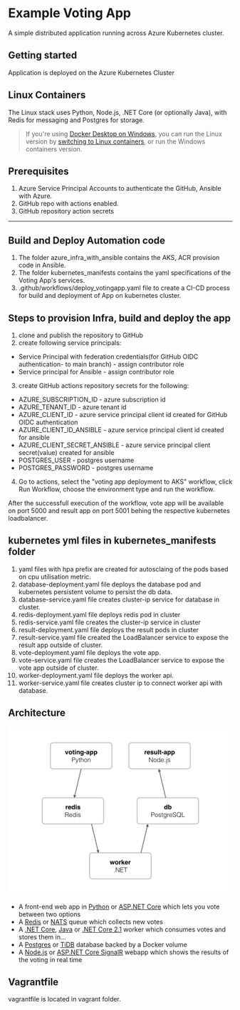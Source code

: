 Example Voting App
=========

A simple distributed application running across Azure Kubernetes cluster.

Getting started
---------------

Application is deployed on the Azure Kubernetes Cluster


## Linux Containers

The Linux stack uses Python, Node.js, .NET Core (or optionally Java), with Redis for messaging and Postgres for storage.

> If you're using [Docker Desktop on Windows](https://store.docker.com/editions/community/docker-ce-desktop-windows), you can run the Linux version by [switching to Linux containers](https://docs.docker.com/docker-for-windows/#switch-between-windows-and-linux-containers), or run the Windows containers version.



Prerequisites
-------------------------
1. Azure Service Principal Accounts to authenticate the GitHub, Ansible with Azure.
2. GitHub repo with actions enabled.
3. GitHub repository action secrets


-------------------------
Build and Deploy Automation code
-------------------------
1. The folder azure_infra_with_ansible contains the AKS, ACR provision code in Ansible.
2. The folder kubernetes_manifests contains the yaml specifications of the Voting App's services.
3. .github/workflows/deploy_votingapp.yaml file to create a CI-CD process for build and deployment of App on kubernetes cluster.

Steps to provision Infra, build and deploy the app
-------------------------
1. clone and publish the repository to GitHub
2. create following service principals:
* Service Principal with federation credentials(for GitHub OIDC authentication- to main branch) - assign contributor role
* Service principal for Ansible - assign contributor role
3. create GitHub actions repository secrets for the following:
* AZURE_SUBSCRIPTION_ID - azure subscription id 
* AZURE_TENANT_ID - azure tenant id
* AZURE_CLIENT_ID - azure service principal client id created for GitHub OIDC authentication
* AZURE_CLIENT_ID_ANSIBLE - azure service principal client id created for ansible
* AZURE_CLIENT_SECRET_ANSIBLE - azure service principal client secret(value) created for ansible
* POSTGRES_USER - postgres username
* POSTGRES_PASSWORD - postgres username
4. Go to actions, select the "voting app deployment to AKS" workflow, click Run Workflow, choose the environment type and run the workflow.

After the successfull execution of the workflow, vote app will be available on port 5000 and result app on port 5001 behing the respective kubernetes loadbalancer.

kubernetes yml files in kubernetes_manifests folder
-----
1. yaml files with hpa prefix are created for autosclaing of the pods based on cpu utilisation metric.
2. database-deployment.yaml file deploys the database pod and kubernetes persistent volume to persist the db data.
3. database-service.yaml file creates cluster-ip service for database in cluster.
4. redis-deployment.yaml file deploys redis pod in cluster
5. redis-service.yaml file creates the cluster-ip service in cluster
6. result-deployment.yaml file deploys the result pods in cluster
7. result-service.yaml file created the LoadBalancer service to expose the result app outside of cluster.
8. vote-deployment.yaml file deploys the vote app.
9. vote-service.yaml file creates the LoadBalancer service to expose the vote app outside of cluster.
10. worker-deployment.yaml file deploys the worker api.
11. worker-service.yaml file creates cluster ip to connect worker api with database.

Architecture
-----

![Architecture diagram](architecture.png)

* A front-end web app in [Python](/vote) or [ASP.NET Core](/vote/dotnet) which lets you vote between two options
* A [Redis](https://hub.docker.com/_/redis/) or [NATS](https://hub.docker.com/_/nats/) queue which collects new votes
* A [.NET Core](/worker/src/Worker), [Java](/worker/src/main) or [.NET Core 2.1](/worker/dotnet) worker which consumes votes and stores them in…
* A [Postgres](https://hub.docker.com/_/postgres/) or [TiDB](https://hub.docker.com/r/dockersamples/tidb/tags/) database backed by a Docker volume
* A [Node.js](/result) or [ASP.NET Core SignalR](/result/dotnet) webapp which shows the results of the voting in real time


Vagrantfile
-----
vagrantfile is located in vagrant folder.

